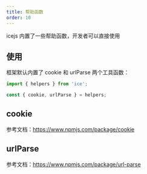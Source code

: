 ```yaml
---
title: 帮助函数
order: 10
---
```


icejs 内置了一些帮助函数，开发者可以直接使用

## 使用

框架默认内置了 cookie 和 urlParse 两个工具函数：

```ts
import { helpers } from 'ice';

const { cookie, urlParse } = helpers;
```

## cookie

参考文档：https://www.npmjs.com/package/cookie

## urlParse

参考文档：https://www.npmjs.com/package/url-parse
